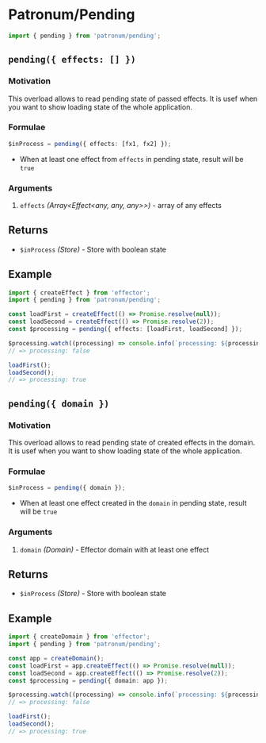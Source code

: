 # Patronum/Pending

```ts
import { pending } from 'patronum/pending';
```

## `pending({ effects: [] })`

### Motivation

This overload allows to read pending state of passed effects.
It is usef when you want to show loading state of the whole application.

### Formulae

```ts
$inProcess = pending({ effects: [fx1, fx2] });
```

- When at least one effect from `effects` in pending state, result will be `true`

### Arguments

1. `effects` _(Array<Effect<any, any, any>>)_ - array of any effects

## Returns

- `$inProcess` _(Store<boolean>)_ - Store with boolean state

## Example

```ts
import { createEffect } from 'effector';
import { pending } from 'patronum/pending';

const loadFirst = createEffect(() => Promise.resolve(null));
const loadSecond = createEffect(() => Promise.resolve(2));
const $processing = pending({ effects: [loadFirst, loadSecond] });

$processing.watch((processing) => console.info(`processing: ${processing}`));
// => processing: false

loadFirst();
loadSecond();
// => processing: true
```

## `pending({ domain })`

### Motivation

This overload allows to read pending state of created effects in the domain.
It is usef when you want to show loading state of the whole application.

### Formulae

```ts
$inProcess = pending({ domain });
```

- When at least one effect created in the `domain` in pending state, result will be `true`

### Arguments

1. `domain` _(Domain)_ - Effector domain with at least one effect

## Returns

- `$inProcess` _(Store<boolean>)_ - Store with boolean state

## Example

```ts
import { createDomain } from 'effector';
import { pending } from 'patronum/pending';

const app = createDomain();
const loadFirst = app.createEffect(() => Promise.resolve(null));
const loadSecond = app.createEffect(() => Promise.resolve(2));
const $processing = pending({ domain: app });

$processing.watch((processing) => console.info(`processing: ${processing}`));
// => processing: false

loadFirst();
loadSecond();
// => processing: true
```
